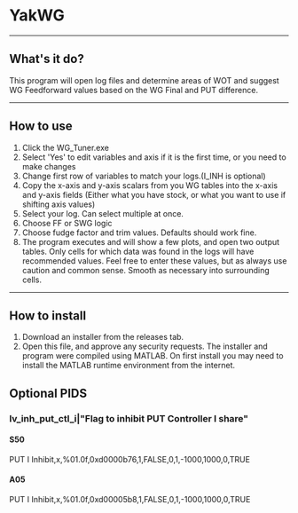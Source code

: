 # YakWG
----
## What's it do?
This program will open log files and determine areas of WOT and suggest WG Feedforward values based on the WG Final and PUT difference.

----
## How to use

1. Click the WG_Tuner.exe
1. Select 'Yes' to edit variables and axis if it is the first time, or you need to make changes
2. Change first row of variables to match your logs.(I_INH is optional)
2. Copy the x-axis and y-axis scalars from you WG tables into the x-axis and y-axis fields (Either what you have stock, or what you want to use if shifting axis values)
5. Select your log. Can select multiple at once.
6. Choose FF or SWG logic
7. Choose fudge factor and trim values. Defaults should work fine.
8. The program executes and will show a few plots, and open two output tables. Only cells for which data was found in the logs will have recommended values. Feel free to enter these values, but as always use caution and common sense. Smooth as necessary into surrounding cells.

----
## How to install
1. Download an installer from the releases tab.
2. Open this file, and approve any security requests.
The installer and program were compiled using MATLAB. On first install you may need to install the MATLAB runtime environment from the internet.

## Optional PIDS
### lv_inh_put_ctl_i|"Flag to inhibit PUT Controller I share"
#### S50
PUT I Inhibit,x,%01.0f,0xd0000b76,1,FALSE,0,1,-1000,1000,0,TRUE
#### A05
PUT I Inhibit,x,%01.0f,0xd00005b8,1,FALSE,0,1,-1000,1000,0,TRUE
